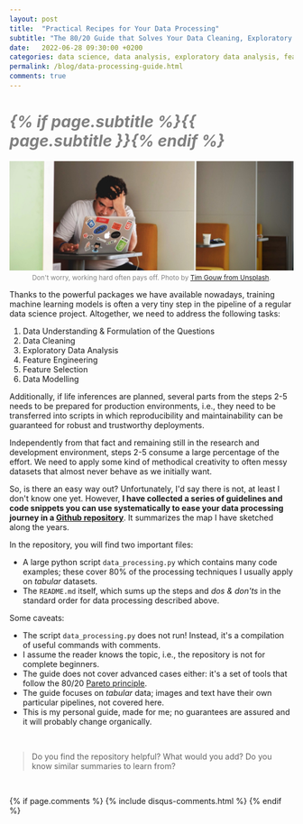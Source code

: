 ```yaml
---
layout: post
title:  "Practical Recipes for Your Data Processing"
subtitle: "The 80/20 Guide that Solves Your Data Cleaning, Exploratory Data Analysis and Feature Engineering with Tabular Datasets"
date:   2022-06-28 09:30:00 +0200
categories: data science, data analysis, exploratory data analysis, feature engineering, data modelling, hypothesis testing, regression, classification, random forests, summary
permalink: /blog/data-processing-guide.html
comments: true
---
```


<h1 style="color:grey;font-style:italic">{% if page.subtitle %}{{ page.subtitle }}{% endif %}
</h1>

<p align="center">
<img src="/assets/data_processing_guide/tim-gouw-1K9T5YiZ2WU-unsplash.jpg" alt="Donostia-San Sebastian: Photo by @ultrashricco from Unsplash" width="1000"/>
<small style="color:grey">Don't worry, working hard often pays off. Photo by <a href="https://unsplash.com/photos/1K9T5YiZ2WU">Tim Gouw from Unsplash</a>.</small>
</p>

Thanks to the powerful packages we have available nowadays, training machine learning models is often a very tiny step in the pipeline of a regular data science project. Altogether, we need to address the following tasks:

1. Data Understanding & Formulation of the Questions
2. Data Cleaning
3. Exploratory Data Analysis
4. Feature Engineering
5. Feature Selection
6. Data Modelling

Additionally, if life inferences are planned, several parts from the steps 2-5 needs to be prepared for production environments, i.e., they need to be transferred into scripts in which reproducibility and maintainability can be guaranteed for robust and trustworthy deployments.

Independently from that fact and remaining still in the research and development environment, steps 2-5 consume a large percentage of the effort. We need to apply some kind of methodical creativity to often messy datasets that almost never behave as we initially want.

So, is there an easy way out? Unfortunately, I'd say there is not, at least I don't know one yet. However, **I have collected a series of guidelines and code snippets you can use systematically to ease your data processing journey in a [Github repository](https://github.com/mxagar/eda_fe_summary)**. It summarizes the map I have sketched along the years.

In the repository, you will find two important files:

- A large python script `data_processing.py` which contains many code examples; these cover 80% of the processing techniques I usually apply on *tabular* datasets.
- The `README.md` itself, which sums up the steps and *dos & don'ts* in the standard order for data processing described above.

Some caveats:

- The script `data_processing.py` does not run! Instead, it's a compilation of useful commands with comments.
- I assume the reader knows the topic, i.e., the repository is not for complete beginners.
- The guide does not cover advanced cases either: it's a set of tools that follow the 80/20 [Pareto principle](https://en.wikipedia.org/wiki/Pareto_principle).
- The guide focuses on *tabular* data; images and text have their own particular pipelines, not covered here.
- This is my personal guide, made for me; no guarantees are assured and it will probably change organically.

<br>

> Do you find the repository helpful? What would you add? Do you know similar summaries to learn from?

<br>

{% if page.comments %} 
{% include disqus-comments.html %}
{% endif %}
